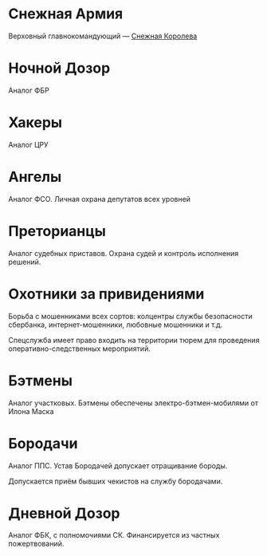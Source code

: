 # Снежная Армия

Верховный главнокомандующий — [Снежная Королева](constitution.md#снежная-армия)

# Ночной Дозор

Аналог ФБР

# Хакеры

Аналог ЦРУ

# Ангелы

Аналог ФСО. Личная охрана депутатов всех уровней

# Преторианцы

Аналог судебных приставов. Охрана судей и контроль исполнения решений.

# Охотники за привидениями

Борьба с мошенниками всех сортов: колцентры службы безопасности сбербанка, интернет-мошенники, любовные мошенники и т.д.

Спецслужба имеет право входить на территории тюрем для проведения оперативно-следственных мероприятий.

# Бэтмены

Аналог участковых. Бэтмены обеспечены электро-бэтмен-мобилями от Илона Маска

# Бородачи

Аналог ППС. Устав Бородачей допускает отращивание бороды.

Допускается приём бывших чекистов на службу бородачами.

# Дневной Дозор

Аналог ФБК, с полномочиями СК. Финансируется из частных пожертвований.
